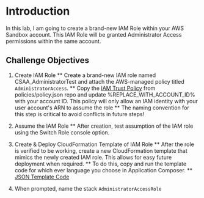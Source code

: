# Introduction
In this lab, I am going to create a brand-new IAM Role within your AWS Sandbox account. This IAM Role will be granted Administrator Access permissions within the same account.

## Challenge Objectives
1. Create IAM Role
    ** Create a brand-new IAM role named CSAA_AdministratorTest and attach the AWS-managed policy titled `AdministratorAccess`.
    ** Copy the [IAM Trust Policy](Link) from policies/policy.json repo and update %REPLACE_WITH_ACCOUNT_ID% with your account ID. This policy will only allow an IAM identity with your user account's ARN to assume the role
    ** The naming convention for this step is critical to avoid conflicts in future steps!

1. Assume the IAM Role
    ** After creation, test assumption of the IAM role using the Switch Role console option.

1. Create & Deploy CloudFormation Template of IAM Role
    ** After the role is verified to be working, create a new CloudFormation template that mimics the newly created IAM role. This allows for easy future deployment when required.
    ** To do this, copy and run the template code for which ever language you choose in Application Composer.
    ** [JSON Template Code](Link)

1. When prompted, name the stack `AdministratorAccessRole`
